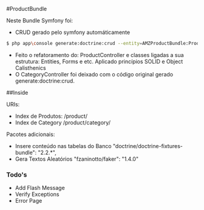 #ProductBundle

Neste Bundle Symfony foi:

 - CRUD gerado pelo symfony automáticamente
 ```sh
 $ php app\console generate:doctrine:crud --entity=AMZProductBundle:Product
 ```
 - Feito o refatoramento do: ProductController e classes ligadas a sua estrutura: Entities, Forms e etc.
 Aplicado princípios SOLID e Object Calisthenics
 - O CategoryController foi deixado com o código original gerado generate:doctrine:crud.


##Inside

URIs:

 - Index de Produtos: /product/
 - Index de Category /product/category/

Pacotes adicionais:

 - Insere conteúdo nas tabelas do Banco
    "doctrine/doctrine-fixtures-bundle": "2.2.*",
 - Gera Textos Aleatórios
    "fzaninotto/faker": "1.4.0"

### Todo's

 - Add Flash Message
 - Verify Exceptions
 - Error Page

